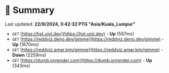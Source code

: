 # 📖 Summary
Last updated: **22/9/2024, 3:42:32 PTG "Asia/Kuala_Lumpur"**

- `GET` [https://hst.ujol.dev](https://hst.ujol.dev) - **Up** (587ms)
- `GET` [https://reddviz.deno.dev/gimme](https://reddviz.deno.dev/gimme) - **Up** (1870ms)
- `GET` [https://reddviz.amar.kim/gimme](https://reddviz.amar.kim/gimme) - **Down** (2259ms)
- `GET` [https://dumb.onrender.com](https://dumb.onrender.com) - **Up** (343ms)
